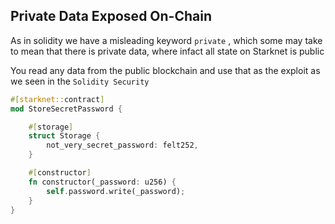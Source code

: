 ## Private Data Exposed On-Chain
As in solidity we have a misleading keyword `private` , which some may take to mean that there is private data, where infact all state on Starknet is public 

You read any data from the public blockchain and use that as the exploit as we seen in the `Solidity Security`

```rust
#[starknet::contract]
mod StoreSecretPassword {

    #[storage]
    struct Storage {
        not_very_secret_password: felt252,
    }

    #[constructor]
    fn constructor(_password: u256) {
        self.password.write(_password);
    }
}
```